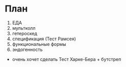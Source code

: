 # План

1) ЕДА
2) мультколл
3) гетероскед
4) спецификация (Тест Рамсея)
5) функциональные формы
6) эндогенность

+ очень хочет сделать Тест Харке-Бера + бутстреп